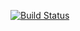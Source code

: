 [![Build Status](https://travis-ci.org/gauntface/calendar.svg?branch=master)](https://travis-ci.org/gauntface/calendar)
